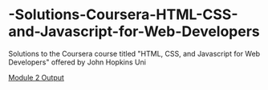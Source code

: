 # -Solutions-Coursera-HTML-CSS-and-Javascript-for-Web-Developers
Solutions to the Coursera course titled "HTML, CSS, and Javascript for Web Developers" offered by John Hopkins Uni

[Module 2 Output](https://sanskriti-midha.github.io/-Solutions-Coursera-HTML-CSS-and-Javascript-for-Web-Developers/Module2_Solution)
